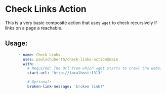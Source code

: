 # Check Links Action

This is a very basic composite action that uses `wget` to check recursively if links
on a page a reachable.

## Usage:

```yaml
      - name: Check Links
        uses: paulschuberth/check-links-action@main
        with:
          # Required: The Url from which wget starts to crawl the website
          start-url: 'http://localhost:1313'

          # Optional:
          broken-link-message: 'broken link!'
```
